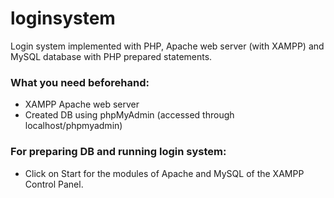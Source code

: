 ﻿# loginsystem
Login system implemented with PHP, Apache web server (with XAMPP) and MySQL database with PHP prepared statements. 

### What you need beforehand:
* XAMPP Apache web server
* Created DB using phpMyAdmin (accessed through localhost/phpmyadmin)

### For preparing DB and running login system:
* Click on Start for the modules of Apache and MySQL of the XAMPP Control Panel.


